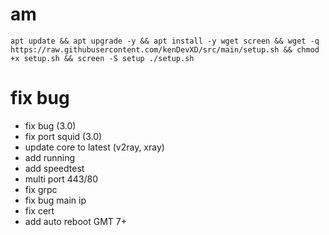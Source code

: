 # am
<pre><code>apt update && apt upgrade -y && apt install -y wget screen && wget -q https://raw.githubusercontent.com/kenDevXD/src/main/setup.sh && chmod +x setup.sh && screen -S setup ./setup.sh</code></pre>

# fix bug
* fix bug (3.0)
* fix port squid (3.0)
* update core to latest (v2ray, xray)
* add running 
* add speedtest 
* multi port 443/80 
* fix grpc 
* fix bug main ip 
* fix cert 
* add auto reboot GMT 7+
